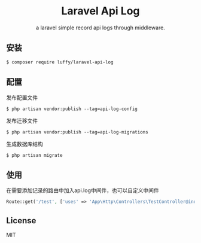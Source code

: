 <h1 align="center"> Laravel Api Log </h1>

<p align="center"> a laravel simple record api logs through middleware.</p>

## 安装

```shell
$ composer require luffy/laravel-api-log
```

## 配置

发布配置文件
```shell
$ php artisan vendor:publish --tag=api-log-config
```

发布迁移文件
```shell
$ php artisan vendor:publish --tag=api-log-migrations
```

生成数据库结构
```shell
$ php artisan migrate
```

## 使用

在需要添加记录的路由中加入api.log中间件，也可以自定义中间件
```php
Route::get('/test', ['uses' => 'App\Http\Controllers\TestController@index'])->middleware('api.log');
```

## License

MIT